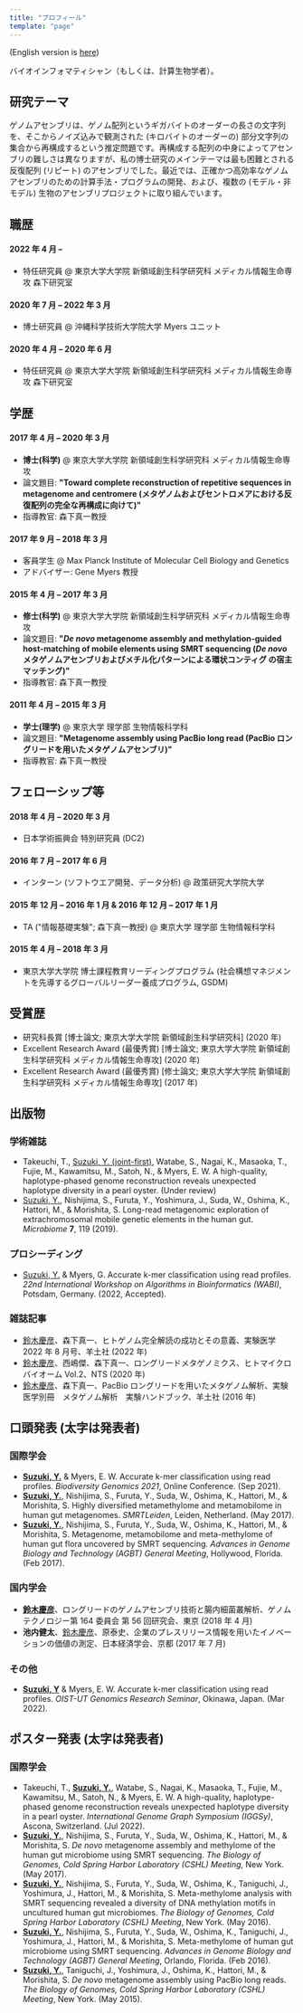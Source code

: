 ```yaml
---
title: "プロフィール"
template: "page"
---
```


(English version is [here](/pages/about))

バイオインフォマティシャン（もしくは、計算生物学者）。

## 研究テーマ

ゲノムアセンブリは、ゲノム配列というギガバイトのオーダーの長さの文字列を、そこからノイズ込みで観測された (キロバイトのオーダーの) 部分文字列の集合から再構成するという推定問題です。再構成する配列の中身によってアセンブリの難しさは異なりますが、私の博士研究のメインテーマは最も困難とされる反復配列 (リピート) のアセンブリでした。最近では、正確かつ高効率なゲノムアセンブリのための計算手法・プログラムの開発、および、複数の (モデル・非モデル) 生物のアセンブリプロジェクトに取り組んでいます。

## 職歴

#### 2022 年 4 月 –

- 特任研究員 @ 東京大学大学院 新領域創生科学研究科 メディカル情報生命専攻 森下研究室

#### 2020 年 7 月 – 2022 年 3 月

- 博士研究員 @ 沖縄科学技術大学院大学 Myers ユニット

#### 2020 年 4 月 – 2020 年 6 月

- 特任研究員 @ 東京大学大学院 新領域創生科学研究科 メディカル情報生命専攻 森下研究室

## 学歴

#### 2017 年 4 月 – 2020 年 3 月

- **博士(科学)** @ 東京大学大学院 新領域創生科学研究科 メディカル情報生命専攻
- 論文題目: **"Toward complete reconstruction of repetitive sequences in metagenome and centromere (メタゲノムおよびセントロメアにおける反復配列の完全な再構成に向けて)"**
- 指導教官: 森下真一教授

#### 2017 年 9 月 – 2018 年 3 月

- 客員学生 @ Max Planck Institute of Molecular Cell Biology and Genetics
- アドバイザー: Gene Myers 教授

#### 2015 年 4 月 – 2017 年 3 月

- **修士(科学)** @ 東京大学大学院 新領域創生科学研究科 メディカル情報生命専攻
- 論文題目: **"_De novo_ metagenome assembly and methylation-guided host-matching of mobile elements using SMRT sequencing (_De novo_ メタゲノムアセンブリおよびメチル化パターンによる環状コンティグ の宿主マッチング)"**
- 指導教官: 森下真一教授

#### 2011 年 4 月 – 2015 年 3 月

- **学士(理学)** @ 東京大学 理学部 生物情報科学科
- 論文題目: **"Metagenome assembly using PacBio long read (PacBio ロングリードを用いたメタゲノムアセンブリ)"**
- 指導教官: 森下真一教授

## フェローシップ等

#### 2018 年 4 月 – 2020 年 3 月

- 日本学術振興会 特別研究員 (DC2)

#### 2016 年 7 月 – 2017 年 6 月

- インターン (ソフトウエア開発、データ分析) @ 政策研究大学院大学

#### 2015 年 12 月 – 2016 年 1 月 & 2016 年 12 月 – 2017 年 1 月

- TA ("情報基礎実験"; 森下真一教授) @ 東京大学 理学部 生物情報科学科

#### 2015 年 4 月 – 2018 年 3 月

- 東京大学大学院 博士課程教育リーディングプログラム (社会構想マネジメントを先導するグローバルリーダー養成プログラム, GSDM)

## 受賞歴

- 研究科長賞 [博士論文; 東京大学大学院 新領域創生科学研究科] (2020 年)
- Excellent Research Award (最優秀賞) [博士論文; 東京大学大学院 新領域創生科学研究科 メディカル情報生命専攻] (2020 年)
- Excellent Research Award (最優秀賞) [修士論文; 東京大学大学院 新領域創生科学研究科 メディカル情報生命専攻] (2017 年)

## 出版物

### 学術雑誌

- Takeuchi, T., <u>Suzuki, Y. (joint-first)</u>, Watabe, S., Nagai, K., Masaoka, T., Fujie, M., Kawamitsu, M., Satoh, N., & Myers, E. W. A high-quality, haplotype-phased genome reconstruction reveals unexpected haplotype diversity in a pearl oyster. (Under review)
- <u>Suzuki, Y.</u>, Nishijima, S., Furuta, Y., Yoshimura, J., Suda, W., Oshima, K., Hattori, M., & Morishita, S. Long-read metagenomic exploration of extrachromosomal mobile genetic elements in the human gut. _Microbiome_ **7**, 119 (2019).

### プロシーディング

- <u>Suzuki, Y.</u> & Myers, G. Accurate k-mer classification using read profiles. _22nd International Workshop on Algorithms in Bioinformatics (WABI)_, Potsdam, Germany. (2022, Accepted).

### 雑誌記事

- <u>鈴木慶彦</u>、森下真一、ヒトゲノム完全解読の成功とその意義、実験医学　2022 年 8 月号、羊土社 (2022 年)
- <u>鈴木慶彦</u>、西嶋傑、森下真一、ロングリードメタゲノミクス、ヒトマイクロバイオーム Vol.2、NTS (2020 年)
- <u>鈴木慶彦</u>、森下真一、PacBio ロングリードを用いたメタゲノム解析、実験医学別冊　メタゲノム解析　実験ハンドブック、羊土社 (2016 年)

## 口頭発表 (太字は発表者)

### 国際学会

- **<u>Suzuki, Y.</u>** & Myers, E. W. Accurate k-mer classification using read profiles. _Biodiversity Genomics 2021_, Online Conference. (Sep 2021).
- **<u>Suzuki, Y.</u>**, Nishijima, S., Furuta, Y., Suda, W., Oshima, K., Hattori, M., & Morishita, S. Highly diversified metamethylome and metamobilome in human gut metagenomes. _SMRTLeiden_, Leiden, Netherland. (May 2017).
- **<u>Suzuki, Y.</u>**, Nishijima, S., Furuta, Y., Suda, W., Oshima, K., Hattori, M., & Morishita, S. Metagenome, metamobilome and meta-methylome of human gut flora uncovered by SMRT sequencing. _Advances in Genome Biology and Technology (AGBT) General Meeting_, Hollywood, Florida. (Feb 2017).

### 国内学会

- **<u>鈴木慶彦</u>**、ロングリードのゲノムアセンブリ技術と腸内細菌叢解析、ゲノムテクノロジー第 164 委員会
  第 56 回研究会、東京 (2018 年 4 月)
- **池内健太**、<u>鈴木慶彦</u>、原泰史、企業のプレスリリース情報を用いたイノベーションの価値の測定、日本経済学会、京都 (2017 年 7 月)

### その他

- **<u>Suzuki, Y</u>** & Myers, E. W. Accurate k-mer classification using read profiles. _OIST-UT Genomics Research Seminar_, Okinawa, Japan. (Mar 2022).

## ポスター発表 (太字は発表者)

### 国際学会

- Takeuchi, T., **<u>Suzuki, Y.</u>**, Watabe, S., Nagai, K., Masaoka, T., Fujie, M., Kawamitsu, M., Satoh, N., & Myers, E. W. A high-quality, haplotype-phased genome reconstruction reveals unexpected haplotype diversity in a pearl oyster. _International Genome Graph Symposium (IGGSy)_, Ascona, Switzerland. (Jul 2022).
- **<u>Suzuki, Y.</u>**, Nishijima, S., Furuta, Y., Suda, W., Oshima, K., Hattori, M., & Morishita, S. _De novo_ metagenome assembly and methylome of the human gut microbiome using SMRT sequencing. _The Biology of Genomes, Cold Spring Harbor Laboratory (CSHL) Meeting_, New York. (May 2017).
- **<u>Suzuki, Y.</u>**, Nishijima, S., Furuta, Y., Suda, W., Oshima, K., Taniguchi, J., Yoshimura, J., Hattori, M., & Morishita, S. Meta-methylome analysis with SMRT sequencing revealed a diversity of DNA methylation motifs in uncultured human gut microbiomes. _The Biology of Genomes, Cold Spring Harbor Laboratory (CSHL) Meeting_, New York. (May 2016).
- **<u>Suzuki, Y.</u>**, Nishijima, S., Furuta, Y., Suda, W., Oshima, K., Taniguchi, J., Yoshimura, J., Hattori, M., & Morishita, S. Meta-methylome of human gut microbiome using SMRT sequencing. _Advances in Genome Biology and Technology (AGBT) General Meeting_, Orlando, Florida. (Feb 2016).
- **<u>Suzuki, Y.</u>**, Taniguchi, J., Yoshimura, J., Oshima, K., Hattori, M., & Morishita, S. _De novo_ metagenome assembly using PacBio long reads. _The Biology of Genomes, Cold Spring Harbor Laboratory (CSHL) Meeting_, New York. (May 2015).
